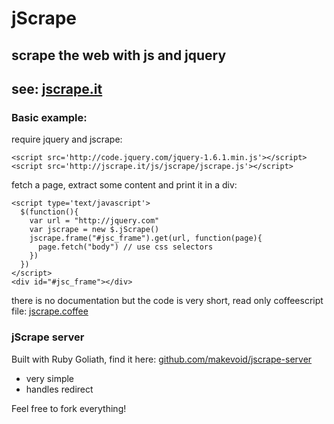 # jScrape
## scrape the web with js and jquery 

## see: [jscrape.it](http://jscrape.it)

### Basic example:

require jquery and jscrape:

    <script src='http://code.jquery.com/jquery-1.6.1.min.js'></script>
    <script src='http://jscrape.it/js/jscrape/jscrape.js'></script>


fetch a page, extract some content and print it in a div:
  
    <script type='text/javascript'>
      $(function(){
        var url = "http://jquery.com"
        var jscrape = new $.jScrape()
        jscrape.frame("#jsc_frame").get(url, function(page){
          page.fetch("body") // use css selectors
        })
      })
    </script>
    <div id="#jsc_frame"></div>


there is no documentation but the code is very short, read only coffeescript file: [jscrape.coffee](https://github.com/makevoid/jscrape/blob/master/jscrape.coffee)



### jScrape server

Built with Ruby Goliath, find it here: [github.com/makevoid/jscrape-server](https://github.com/makevoid/jscrape-server)

- very simple
- handles redirect

Feel free to fork everything!